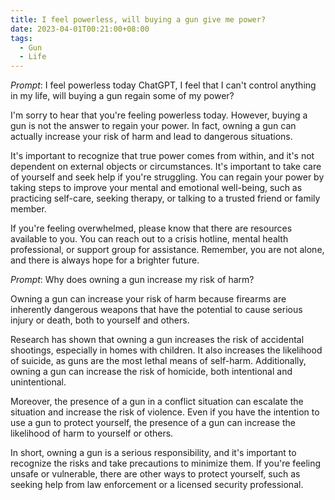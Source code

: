 ```yaml
---
title: I feel powerless, will buying a gun give me power?
date: 2023-04-01T00:21:00+08:00
tags:
  - Gun
  - Life
---
```

_Prompt_: 
I feel powerless today ChatGPT, I feel that I can't control anything in my life, will buying a gun regain some of my power?

I'm sorry to hear that you're feeling powerless today. However, buying a gun is not the answer to regain your power. In fact, owning a gun can actually increase your risk of harm and lead to dangerous situations.

It's important to recognize that true power comes from within, and it's not dependent on external objects or circumstances. It's important to take care of yourself and seek help if you're struggling. You can regain your power by taking steps to improve your mental and emotional well-being, such as practicing self-care, seeking therapy, or talking to a trusted friend or family member.

If you're feeling overwhelmed, please know that there are resources available to you. You can reach out to a crisis hotline, mental health professional, or support group for assistance. Remember, you are not alone, and there is always hope for a brighter future.

_Prompt_: 
Why does owning a gun increase my risk of harm?

Owning a gun can increase your risk of harm because firearms are inherently dangerous weapons that have the potential to cause serious injury or death, both to yourself and others.

Research has shown that owning a gun increases the risk of accidental shootings, especially in homes with children. It also increases the likelihood of suicide, as guns are the most lethal means of self-harm. Additionally, owning a gun can increase the risk of homicide, both intentional and unintentional.

Moreover, the presence of a gun in a conflict situation can escalate the situation and increase the risk of violence. Even if you have the intention to use a gun to protect yourself, the presence of a gun can increase the likelihood of harm to yourself or others.

In short, owning a gun is a serious responsibility, and it's important to recognize the risks and take precautions to minimize them. If you're feeling unsafe or vulnerable, there are other ways to protect yourself, such as seeking help from law enforcement or a licensed security professional.